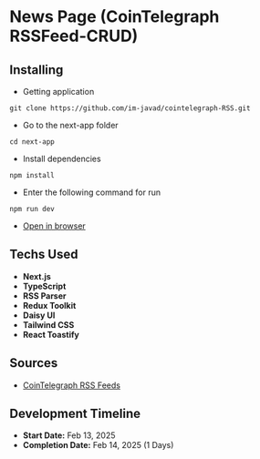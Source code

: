 # News Page (CoinTelegraph RSSFeed-CRUD)

## Installing

- Getting application

```
git clone https://github.com/im-javad/cointelegraph-RSS.git
```

- Go to the next-app folder

```
cd next-app
```

- Install dependencies

```
npm install
```

- Enter the following command for run

```
npm run dev
```

- [Open in browser](http://localhost:3000/)

## Techs Used

- **Next.js**
- **TypeScript**
- **RSS Parser**
- **Redux Toolkit**
- **Daisy UI**
- **Tailwind CSS**
- **React Toastify**

## Sources

- [CoinTelegraph RSS Feeds](https://cointelegraph.com/rss-feeds)

## Development Timeline

- **Start Date:** Feb 13, 2025
- **Completion Date:** Feb 14, 2025 (1 Days)
